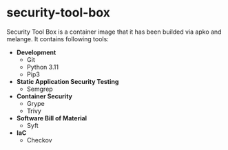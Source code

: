 # security-tool-box

Security Tool Box is a container image that it has been builded via apko and melange. It contains following tools:
- **Development**
  - Git
  - Python 3.11
  - Pip3
- **Static Application Security Testing**
  - Semgrep
- **Container Security**
  - Grype
  - Trivy
- **Software Bill of Material**
  - Syft
- **IaC**
  - Checkov

